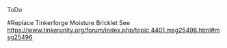 ToDo

#Replace Tinkerforge Moisture Bricklet
See
https://www.tinkerunity.org/forum/index.php/topic,4401.msg25496.html#msg25496

